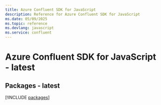 ```yaml
---
title: Azure Confluent SDK for JavaScript
description: Reference for Azure Confluent SDK for JavaScript
ms.date: 05/09/2025
ms.topic: reference
ms.devlang: javascript
ms.service: confluent
---
```

# Azure Confluent SDK for JavaScript - latest
## Packages - latest
[!INCLUDE [packages](confluent-index.md)]